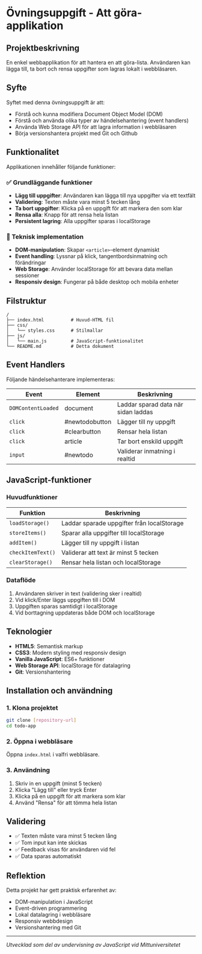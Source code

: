 # Övningsuppgift - Att göra-applikation

## Projektbeskrivning
En enkel webbapplikation för att hantera en att göra-lista. Användaren kan lägga till, ta bort och rensa uppgifter som lagras lokalt i webbläsaren.

## Syfte
Syftet med denna övningsuppgift är att:
* Förstå och kunna modifiera Document Object Model (DOM)
* Förstå och använda olika typer av händelsehantering (event handlers)
* Använda Web Storage API för att lagra information i webbläsaren
* Börja versionshantera projekt med Git och Github

## Funktionalitet
Applikationen innehåller följande funktioner:

### ✅ Grundläggande funktioner
- **Lägg till uppgifter**: Användaren kan lägga till nya uppgifter via ett textfält
- **Validering**: Texten måste vara minst 5 tecken lång
- **Ta bort uppgifter**: Klicka på en uppgift för att markera den som klar
- **Rensa alla**: Knapp för att rensa hela listan
- **Persistent lagring**: Alla uppgifter sparas i localStorage

### 📱 Teknisk implementation
- **DOM-manipulation**: Skapar `<article>`-element dynamiskt
- **Event handling**: Lyssnar på klick, tangentbordsinmatning och förändringar
- **Web Storage**: Använder localStorage för att bevara data mellan sessioner
- **Responsiv design**: Fungerar på både desktop och mobila enheter

## Filstruktur
```
/
├── index.html          # Huvud-HTML fil
├── css/
│   └── styles.css      # Stilmallar
├── js/
│   └── main.js         # JavaScript-funktionalitet
└── README.md           # Detta dokument
```

## Event Handlers
Följande händelsehanterare implementeras:

| Event              | Element        | Beskrivning                         |
| ------------------ | -------------- | ----------------------------------- |
| `DOMContentLoaded` | document       | Laddar sparad data när sidan laddas |
| `click`            | #newtodobutton | Lägger till ny uppgift              |
| `click`            | #clearbutton   | Rensar hela listan                  |
| `click`            | article        | Tar bort enskild uppgift            |
| `input`            | #newtodo       | Validerar inmatning i realtid       |

## JavaScript-funktioner

### Huvudfunktioner
| Funktion          | Beskrivning                                |
| ----------------- | ------------------------------------------ |
| `loadStorage()`   | Laddar sparade uppgifter från localStorage |
| `storeItems()`    | Sparar alla uppgifter till localStorage    |
| `addItem()`       | Lägger till ny uppgift i listan            |
| `checkItemText()` | Validerar att text är minst 5 tecken       |
| `clearStorage()`  | Rensar hela listan och localStorage        |

### Dataflöde
1. Användaren skriver in text (validering sker i realtid)
2. Vid klick/Enter läggs uppgiften till i DOM
3. Uppgiften sparas samtidigt i localStorage
4. Vid borttagning uppdateras både DOM och localStorage

## Teknologier
- **HTML5**: Semantisk markup
- **CSS3**: Modern styling med responsiv design
- **Vanilla JavaScript**: ES6+ funktioner
- **Web Storage API**: localStorage för datalagring
- **Git**: Versionshantering

## Installation och användning

### 1. Klona projektet
```bash
git clone [repository-url]
cd todo-app
```

### 2. Öppna i webbläsare
Öppna `index.html` i valfri webbläsare.

### 3. Användning
1. Skriv in en uppgift (minst 5 tecken)
2. Klicka "Lägg till" eller tryck Enter
3. Klicka på en uppgift för att markera som klar
4. Använd "Rensa" för att tömma hela listan

## Validering
- ✅ Texten måste vara minst 5 tecken lång
- ✅ Tom input kan inte skickas
- ✅ Feedback visas för användaren vid fel
- ✅ Data sparas automatiskt

## Reflektion
Detta projekt har gett praktisk erfarenhet av:
- DOM-manipulation i JavaScript
- Event-driven programmering
- Lokal datalagring i webbläsare
- Responsiv webbdesign
- Versionshantering med Git

---
*Utvecklad som del av undervisning av JavaScript vid Mittuniversitetet*